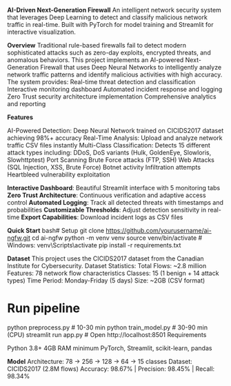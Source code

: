 **AI-Driven Next-Generation Firewall**
An intelligent network security system that leverages Deep Learning to detect and classify malicious network traffic in real-time. Built with PyTorch for model training and Streamlit for interactive visualization.

**Overview**
Traditional rule-based firewalls fail to detect modern sophisticated attacks such as zero-day exploits, encrypted threats, and anomalous behaviors. This project implements an AI-powered Next-Generation Firewall that uses Deep Neural Networks to intelligently analyze network traffic patterns and identify malicious activities with high accuracy.
The system provides:
Real-time threat detection and classification
Interactive monitoring dashboard
Automated incident response and logging
Zero Trust security architecture implementation
Comprehensive analytics and reporting

**Features**

AI-Powered Detection: Deep Neural Network trained on CICIDS2017 dataset achieving 98%+ accuracy
Real-Time Analysis: Upload and analyze network traffic CSV files instantly
Multi-Class Classification: Detects 15 different attack types including:
DDoS, DoS variants (Hulk, GoldenEye, Slowloris, Slowhttptest)
Port Scanning
Brute Force attacks (FTP, SSH)
Web Attacks (SQL Injection, XSS, Brute Force)
Botnet activity
Infiltration attempts
Heartbleed vulnerability exploitation

**Interactive Dashboard**: Beautiful Streamlit interface with 5 monitoring tabs
**Zero Trust Architecture**: Continuous verification and adaptive access control
**Automated Logging**: Track all detected threats with timestamps and probabilities
**Customizable Thresholds**: Adjust detection sensitivity in real-time
**Export Capabilities**: Download incident logs as CSV files

**Quick Start**
bash# Setup
git clone https://github.com/yourusername/ai-ngfw.git
cd ai-ngfw
python -m venv venv
source venv/bin/activate  # Windows: venv\Scripts\activate
pip install -r requirements.txt

**Dataset**
This project uses the CICIDS2017 dataset from the Canadian Institute for Cybersecurity.
Dataset Statistics:
Total Flows: ~2.8 million
Features: 78 network flow characteristics
Classes: 15 (1 benign + 14 attack types)
Time Period: Monday-Friday (5 days)
Size: ~2GB (CSV format)

# Run pipeline
python preprocess.py      # 10-30 min
python train_model.py     # 30-90 min (CPU)
streamlit run app.py      # Open http://localhost:8501
Requirements

Python 3.8+
4GB RAM minimum
PyTorch, Streamlit, scikit-learn, pandas

**Model**
Architecture: 78 → 256 → 128 → 64 → 15 classes
Dataset: CICIDS2017 (2.8M flows)
Accuracy: 98.67% | Precision: 98.45% | Recall: 98.34%

